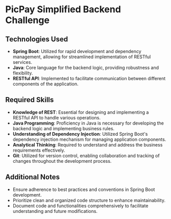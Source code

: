 # PicPay Simplified Backend Challenge

## Technologies Used
- **Spring Boot**: Utilized for rapid development and dependency management, allowing for streamlined implementation of RESTful services.
- **Java**: Core language for the backend logic, providing robustness and flexibility.
- **RESTful API**: Implemented to facilitate communication between different components of the application.

## Required Skills
- **Knowledge of REST**: Essential for designing and implementing a RESTful API to handle various operations.
- **Java Programming**: Proficiency in Java is necessary for developing the backend logic and implementing business rules.
- **Understanding of Dependency Injection**: Utilized Spring Boot's dependency injection mechanism for managing application components.
- **Analytical Thinking**: Required to understand and address the business requirements effectively.
- **Git**: Utilized for version control, enabling collaboration and tracking of changes throughout the development process.

## Additional Notes
- Ensure adherence to best practices and conventions in Spring Boot development.
- Prioritize clean and organized code structure to enhance maintainability.
- Document code and functionalities comprehensively to facilitate understanding and future modifications.

